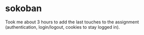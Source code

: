 # sokoban

Took me about 3 hours to add the last touches to the assignment (authentication, login/logout, cookies to stay logged in).
